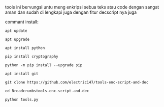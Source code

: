 tools ini bervungsi untu meng enkripsi sebua teks atau code dengan sangat aman dan sudah di lengkapi juga dengan fitur decscript nya juga 																																																																																									

commant install:
																																																																															
`apt update`
																																																																															
`apt upgrade`
																																																																															
`apt install python`

`pip install cryptography`

`python -m pip install --upgrade pip`
																																																																															
`apt install git`
																																																																															
`git clone https://github.com/electric147/tools-enc-script-and-dec`

`cd Breadcrumbstools-enc-script-and-dec`


`python tools.py`
